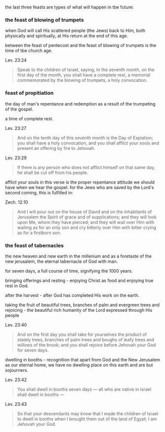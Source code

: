 the last three feasts are types of what will happen in tbe future:
### the feast of blowing of trumpets

when God will call His scattered people (the Jews) back to Him, both physically and spiritually, at His return at the end of this age.

between the feast of pentecost and the feast of blowing of trumpets is the time of tbe church age.

Lev. 23:24
> Speak to the children of Israel, saying, In the seventh month, on the first day of the month, you shall have a complete rest, a memorial commemorated by the blowing of trumpets, a holy convocation.

### feast of propitiation

the day of man's repentance and redemption as a result of the trumpeting of the gospel.

a time of complete rest.

Lev. 23:27
> And on the tenth day of this seventh month is the Day of Expiation; you shall have a holy convocation, and you shall afflict your souls and present an offering by fire to Jehovah.

Lev. 23:29
> If there is any person who does not afflict himself on that same day, he shall be cut off from his people.

afflict your souls in this verse is the proper repentance attitude we should have when we hear the gospel.
for the Jews who are saved by the Lord's second coming, this is fulfilled in:

Zech. 12:10
> And I will pour out on the house of David and on the inhabitants of Jerusalem the Spirit of grace and of supplications; and they will look upon Me, whom they have pierced; and they will wail over Him with wailing as for an only son and cry bitterly over Him with bitter crying as for a firstborn son.

### the feast of tabernacles

the new heaven and new earth in the millenium and as a foretaste of the new jerusalem, the eternal tabernacle of God with man.

for seven days, a full course of time, signifying the 1000 years.

bringing offerings and resting - enjoying Christ as food and enjoying true rest in God.

after the harvest - after God has completed His work on the earth.

taking the fruit of beautiful trees, branches of palm and evergreen trees and rejoicing - the beautiful rich humanity of the Lord expressed through His people

Lev. 23:40
> And on the first day you shall take for yourselves the product of stately trees, branches of palm trees and boughs of leafy trees and willows of the brook; and you shall rejoice before Jehovah your God for seven days.

dwelling in booths - recognition that apart from God and the New Jerusalem as our eternal home, we have no dwelling place on this earth and are but sojourners.

Lev. 23:42
> You shall dwell in booths seven days — all who are native in Israel shall dwell in booths —

Lev. 23:43
> So that your descendants may know that I made the children of Israel to dwell in booths when I brought them out of the land of Egypt; I am Jehovah your God.
